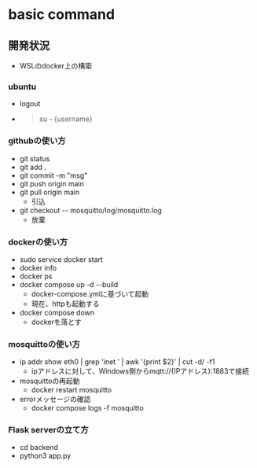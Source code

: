 # basic command

## 開発状況

- WSLのdocker上の構築

### ubuntu
- logout
- > su - {username}


### githubの使い方
- git status
- git add .
- git commit -m "msg"
- git push origin main
- git pull origin main
    - 引込
- git checkout -- mosquitto/log/mosquitto.log
    - 放棄 


### dockerの使い方
- sudo service docker start
- docker info
- docker ps
- docker compose up -d --build
    - docker-compose.ymlに基づいて起動
    - 現在、httpも起動する
- docker compose down
    - dockerを落とす 

### mosquittoの使い方
- ip addr show eth0 | grep 'inet ' | awk '{print $2}' | cut -d/ -f1
    - ipアドレスに対して、Windows側からmqtt://{IPアドレス}:1883で接続
- mosquittoの再起動
    - docker restart mosquitto
- errorメッセージの確認
    - docker compose logs -f mosquitto

### Flask serverの立て方
- cd backend
- python3 app.py


